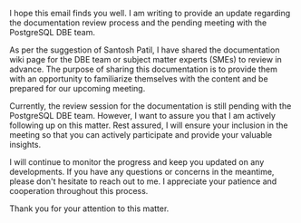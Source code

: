 I hope this email finds you well. I am writing to provide an update regarding the documentation review process and the pending meeting with the PostgreSQL DBE team.

As per the suggestion of Santosh Patil, I have shared the documentation wiki page for the DBE team or subject matter experts (SMEs) to review in advance. The purpose of sharing this documentation is to provide them with an opportunity to familiarize themselves with the content and be prepared for our upcoming meeting.

Currently, the review session for the documentation is still pending with the PostgreSQL DBE team. However, I want to assure you that I am actively following up on this matter. Rest assured, I will ensure your inclusion in the meeting so that you can actively participate and provide your valuable insights.

I will continue to monitor the progress and keep you updated on any developments. If you have any questions or concerns in the meantime, please don't hesitate to reach out to me. I appreciate your patience and cooperation throughout this process.

Thank you for your attention to this matter.
